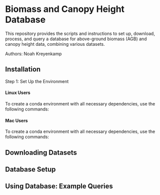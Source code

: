 # Biomass and Canopy Height Database
This repository provides the scripts and instructions to set up, download, process, and query a database for above-ground biomass (AGB) and canopy height data, combining various datasets.

Authors: Noah Kreyenkamp


## Installation

Step 1: Set Up the Environment

#### Linux Users

To create a conda environment with all necessary dependencies, use the following commands:


#### Mac Users

To create a conda environment with all necessary dependencies, use the following commands:

## Downloading Datasets

## Database Setup

## Using Database: Example Queries
